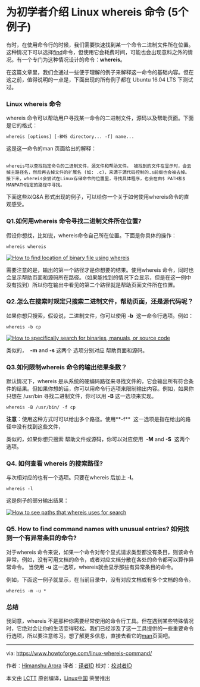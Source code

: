 为初学者介绍 Linux whereis 命令 (5个例子)
======

有时，在使用命令行的时候，我们需要快速找到某一个命令二进制文件所在位置。这种情况下可以选择[find][1]命令，但使用它会耗费时间，可能也会出现意料之外的情况。有一个专门为这种情况设计的命令：**whereis**。


在这篇文章里，我们会通过一些便于理解的例子来解释这一命令的基础内容。但在这之前，值得说明的一点是，下面出现的所有例子都在 Ubuntu 16.04 LTS 下测试过。



### Linux whereis 命令

whereis 命令可以帮助用户寻找某一命令的二进制文件，源码以及帮助页面。下面是它的格式：

```
whereis [options] [-BMS directory... -f] name...
```

这是这一命令的man 页面给出的解释：

```

whereis可以查找指定命令的二进制文件，源文件和帮助文件。 被找到的文件在显示时，会去掉主路径名，然后再去掉文件的扩展名 (如: .c)，来源于源代码控制的.s前缀也会被去掉。接下来，whereis会尝试在Linux存储命令的位置里，寻找具体程序，也会在由$ PATH和$ MANPATH指定的路径中寻找。
```

下面这些以Q&A 形式出现的例子，可以给你一个关于如何使用whereis命令的直观感受。


### Q1.如何用whereis 命令寻找二进制文件所在位置?

假设你想找，比如说，whereis命令自己所在位置。下面是你具体的操作：


```
whereis whereis
```

[![How to find location of binary file using whereis][2]][3]

需要注意的是，输出的第一个路径才是你想要的结果。使用whereis 命令，同时也会显示帮助页面和源码所在路径。（如果能找到的情况下会显示，但是在这一例中没有找到）所以你在输出中看见的第二个路径就是帮助页面文件所在位置。



### Q2.怎么在搜索时规定只搜索二进制文件，帮助页面，还是源代码呢？

如果你想只搜索，假设说，二进制文件，你可以使用 **-b**  这一命令行选项。例如：


```
whereis -b cp
```

[![How to specifically search for binaries, manuals, or source code][4]][5]

类似的，  **-m** and **-s** 这两个 选项分别对应 帮助页面和源码。


### Q3.如何限制whereis 命令的输出结果条数？

默认情况下，whereis 是从系统的硬编码路径来寻找文件的，它会输出所有符合条件的结果。但如果你想的话，你可以用命令行选项来限制输出内容。例如，如果你只想在 /usr/bin 寻找二进制文件，你可以用 **-B** 这一选项来实现。


```
whereis -B /usr/bin/ -f cp
```

**注意**：使用这种方式时可以给出多个路径。使用**-f**  这一选项是指在给出的路径中没有找到这些文件，


类似的，如果你想只搜索 帮助文件或源码，你可以对应使用  **-M** and **-S**  这两个选项。


### Q4. 如何查看 whereis 的搜索路径?

与次相对应的也有一个选项。只要在whereis 后加上 **-l**。


```
whereis -l
```

这是例子的部分输出结果：


[![How to see paths that whereis uses for search][6]][7]

### Q5. How to find command names with unusual entries? 如何找到一个有异常条目的命令?

对于whereis 命令来说，如果一个命令对每个显式请求类型都没有条目，则该命令异常。例如，没有可用文档的命令，或者对应文档分散在各处的命令都可以算作异常命令。 当使用 **-u** 这一选项，whereis就会显示那些有异常条目的命令。


例如，下面这一例子就显示，在当前目录中，没有对应文档或有多个文档的命令。


```
whereis -m -u *
```

### 总结

我同意，whereis 不是那种你需要经常使用的命令行工具。但在遇到某些特殊情况时，它绝对会让你的生活变得轻松。我们已经涉及了这一工具提供的一些重要命令行选项，所以要注意练习。想了解更多信息，直接去看它的[man][8]页面吧。



--------------------------------------------------------------------------------

via: https://www.howtoforge.com/linux-whereis-command/

作者：[Himanshu Arora][a]
译者：[译者ID](https://github.com/译者ID)
校对：[校对者ID](https://github.com/校对者ID)

本文由 [LCTT](https://github.com/LCTT/TranslateProject) 原创编译，[Linux中国](https://linux.cn/) 荣誉推出

[a]:https://www.howtoforge.com
[1]:https://www.howtoforge.com/tutorial/linux-find-command/
[2]:https://www.howtoforge.com/images/command-tutorial/whereis-basic-usage.png
[3]:https://www.howtoforge.com/images/command-tutorial/big/whereis-basic-usage.png
[4]:https://www.howtoforge.com/images/command-tutorial/whereis-b-option.png
[5]:https://www.howtoforge.com/images/command-tutorial/big/whereis-b-option.png
[6]:https://www.howtoforge.com/images/command-tutorial/whereis-l.png
[7]:https://www.howtoforge.com/images/command-tutorial/big/whereis-l.png
[8]:https://linux.die.net/man/1/whereis
